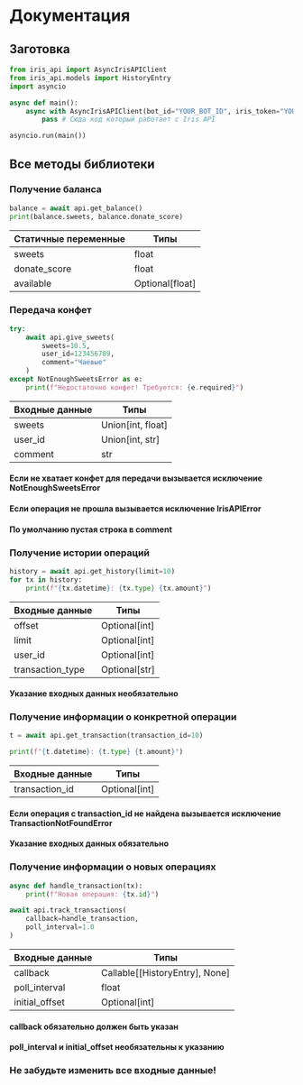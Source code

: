 # Документация

## Заготовка
```python
from iris_api import AsyncIrisAPIClient
from iris_api.models import HistoryEntry
import asyncio

async def main():
    async with AsyncIrisAPIClient(bot_id="YOUR_BOT_ID", iris_token="YOUR_IRIS_TOKEN") as api:
        pass # Cюда код который работает с Iris API

asyncio.run(main())
```

## Все методы библиотеки
### Получение баланса
```python
balance = await api.get_balance()
print(balance.sweets, balance.donate_score)
```
| Статичные переменные  | Типы  |
| ------------- | ------------- |
| sweets        |    float      |
| donate_score  |    float      |
| available     |Optional[float]|

### Передача конфет
```python
try:
    await api.give_sweets(
        sweets=10.5,
        user_id=123456789,
        comment="Чаевые"
    )
except NotEnoughSweetsError as e:
    print(f"Недостаточно конфет! Требуется: {e.required}")
```
| Входные данные  | Типы  |
| ------------- | --------------- |
| sweets        |Union[int, float]|
| user_id       | Union[int, str] |
| comment       |       str       |
#### Если не хватает конфет для передачи вызывается исключение NotEnoughSweetsError

#### Если операция не прошла вызывается исключение IrisAPIError

#### По умолчанию пустая строка в comment

### Получение истории операций
```python
history = await api.get_history(limit=10)
for tx in history:
    print(f"{tx.datetime}: {tx.type} {tx.amount}")
```
| Входные данные  | Типы  |
| ------------- | --------------- |
| offset        |  Optional[int]  |
| limit         |  Optional[int]  |
| user_id       |  Optional[int]  |
| transaction_type |  Optional[str]  |
#### Указание входных данных необязательно

### Получение информации о конкретной операции
```python
t = await api.get_transaction(transaction_id=10)

print(f"{t.datetime}: {t.type} {t.amount}")
```
| Входные данные  | Типы  |
| ------------- | --------------- |
| transaction_id|  Optional[int]  |
#### Если операция с transaction_id не найдена вызывается исключение TransactionNotFoundError

#### Указание входных данных обязательно

### Получение информации о новых операциях
```python
async def handle_transaction(tx):
    print(f"Новая операция: {tx.id}")

await api.track_transactions(
    callback=handle_transaction,
    poll_interval=1.0
)
```
| Входные данные  | Типы  |
| ------------- | --------------- |
| callback      |Callable[[HistoryEntry], None]|
| poll_interval |  float          |
| initial_offset|  Optional[int]  |
#### callback обязательно должен быть указан
#### poll_interval и initial_offset необязательны к указанию

### **Не забудьте изменить все входные данные!**